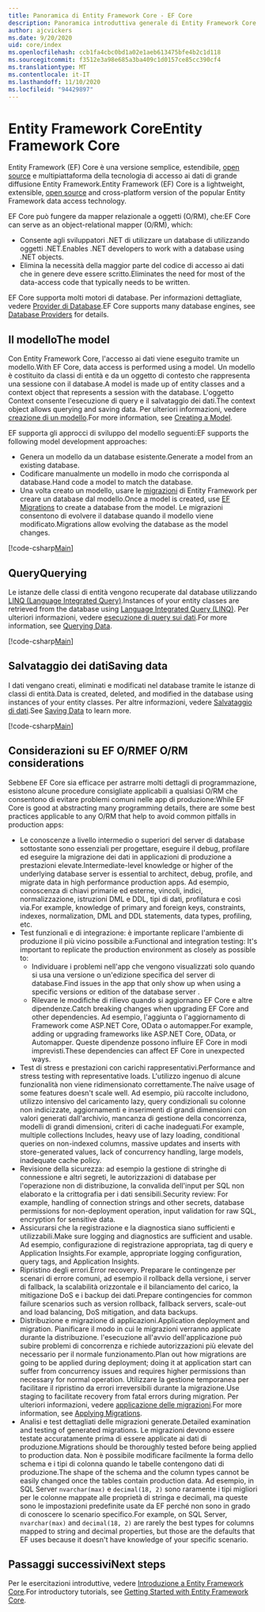 ```yaml
---
title: Panoramica di Entity Framework Core - EF Core
description: Panoramica introduttiva generale di Entity Framework Core
author: ajcvickers
ms.date: 9/20/2020
uid: core/index
ms.openlocfilehash: ccb1fa4cbc0bd1a02e1aeb613475bfe4b2c1d118
ms.sourcegitcommit: f3512e3a98e685a3ba409c1d0157ce85cc390cf4
ms.translationtype: MT
ms.contentlocale: it-IT
ms.lasthandoff: 11/10/2020
ms.locfileid: "94429897"
---
```

# <a name="entity-framework-core"></a><span data-ttu-id="f9ed8-103">Entity Framework Core</span><span class="sxs-lookup"><span data-stu-id="f9ed8-103">Entity Framework Core</span></span>

<span data-ttu-id="f9ed8-104">Entity Framework (EF) Core è una versione semplice, estendibile, [open source](https://github.com/dotnet/efcore) e multipiattaforma della tecnologia di accesso ai dati di grande diffusione Entity Framework.</span><span class="sxs-lookup"><span data-stu-id="f9ed8-104">Entity Framework (EF) Core is a lightweight, extensible, [open source](https://github.com/dotnet/efcore) and cross-platform version of the popular Entity Framework data access technology.</span></span>

<span data-ttu-id="f9ed8-105">EF Core può fungere da mapper relazionale a oggetti (O/RM), che:</span><span class="sxs-lookup"><span data-stu-id="f9ed8-105">EF Core can serve as an object-relational mapper (O/RM), which:</span></span>

* <span data-ttu-id="f9ed8-106">Consente agli sviluppatori .NET di utilizzare un database di utilizzando oggetti .NET.</span><span class="sxs-lookup"><span data-stu-id="f9ed8-106">Enables .NET developers to work with a database using .NET objects.</span></span>
* <span data-ttu-id="f9ed8-107">Elimina la necessità della maggior parte del codice di accesso ai dati che in genere deve essere scritto.</span><span class="sxs-lookup"><span data-stu-id="f9ed8-107">Eliminates the need for most of the data-access code that typically needs to be written.</span></span>

<span data-ttu-id="f9ed8-108">EF Core supporta molti motori di database. Per informazioni dettagliate, vedere [Provider di Database](xref:core/providers/index).</span><span class="sxs-lookup"><span data-stu-id="f9ed8-108">EF Core supports many database engines, see [Database Providers](xref:core/providers/index) for details.</span></span>

## <a name="the-model"></a><span data-ttu-id="f9ed8-109">Il modello</span><span class="sxs-lookup"><span data-stu-id="f9ed8-109">The model</span></span>

<span data-ttu-id="f9ed8-110">Con Entity Framework Core, l'accesso ai dati viene eseguito tramite un modello.</span><span class="sxs-lookup"><span data-stu-id="f9ed8-110">With EF Core, data access is performed using a model.</span></span> <span data-ttu-id="f9ed8-111">Un modello è costituito da classi di entità e da un oggetto di contesto che rappresenta una sessione con il database.</span><span class="sxs-lookup"><span data-stu-id="f9ed8-111">A model is made up of entity classes and a context object that represents a session with the database.</span></span> <span data-ttu-id="f9ed8-112">L'oggetto Context consente l'esecuzione di query e il salvataggio dei dati.</span><span class="sxs-lookup"><span data-stu-id="f9ed8-112">The context object allows querying and saving data.</span></span> <span data-ttu-id="f9ed8-113">Per ulteriori informazioni, vedere [creazione di un modello](xref:core/modeling/index).</span><span class="sxs-lookup"><span data-stu-id="f9ed8-113">For more information, see [Creating a Model](xref:core/modeling/index).</span></span>

<span data-ttu-id="f9ed8-114">EF supporta gli approcci di sviluppo del modello seguenti:</span><span class="sxs-lookup"><span data-stu-id="f9ed8-114">EF supports the following model development approaches:</span></span>

* <span data-ttu-id="f9ed8-115">Genera un modello da un database esistente.</span><span class="sxs-lookup"><span data-stu-id="f9ed8-115">Generate a model from an existing database.</span></span>
* <span data-ttu-id="f9ed8-116">Codificare manualmente un modello in modo che corrisponda al database.</span><span class="sxs-lookup"><span data-stu-id="f9ed8-116">Hand code a model to match the database.</span></span>
* <span data-ttu-id="f9ed8-117">Una volta creato un modello, usare le [migrazioni](xref:core/managing-schemas/migrations/index) di Entity Framework per creare un database dal modello.</span><span class="sxs-lookup"><span data-stu-id="f9ed8-117">Once a model is created, use [EF Migrations](xref:core/managing-schemas/migrations/index) to create a database from the model.</span></span> <span data-ttu-id="f9ed8-118">Le migrazioni consentono di evolvere il database quando il modello viene modificato.</span><span class="sxs-lookup"><span data-stu-id="f9ed8-118">Migrations allow evolving the database as the model changes.</span></span>

[!code-csharp[Main](../../samples/core/Intro/Model.cs)]

## <a name="querying"></a><span data-ttu-id="f9ed8-119">Query</span><span class="sxs-lookup"><span data-stu-id="f9ed8-119">Querying</span></span>

<span data-ttu-id="f9ed8-120">Le istanze delle classi di entità vengono recuperate dal database utilizzando [LINQ (Language Integrated Query)](/dotnet/csharp/programming-guide/concepts/linq/).</span><span class="sxs-lookup"><span data-stu-id="f9ed8-120">Instances of your entity classes are retrieved from the database using [Language Integrated Query (LINQ)](/dotnet/csharp/programming-guide/concepts/linq/).</span></span> <span data-ttu-id="f9ed8-121">Per ulteriori informazioni, vedere [esecuzione di query sui dati](xref:core/querying/index).</span><span class="sxs-lookup"><span data-stu-id="f9ed8-121">For more information, see [Querying Data](xref:core/querying/index).</span></span>

[!code-csharp[Main](../../samples/core/Intro/Program.cs#Querying)]

## <a name="saving-data"></a><span data-ttu-id="f9ed8-122">Salvataggio dei dati</span><span class="sxs-lookup"><span data-stu-id="f9ed8-122">Saving data</span></span>

<span data-ttu-id="f9ed8-123">I dati vengano creati, eliminati e modificati nel database tramite le istanze di classi di entità.</span><span class="sxs-lookup"><span data-stu-id="f9ed8-123">Data is created, deleted, and modified in the database using instances of your entity classes.</span></span> <span data-ttu-id="f9ed8-124">Per altre informazioni, vedere [Salvataggio di dati](xref:core/saving/index).</span><span class="sxs-lookup"><span data-stu-id="f9ed8-124">See [Saving Data](xref:core/saving/index) to learn more.</span></span>

[!code-csharp[Main](../../samples/core/Intro/Program.cs#SavingData)]

## <a name="ef-orm-considerations"></a><span data-ttu-id="f9ed8-125">Considerazioni su EF O/RM</span><span class="sxs-lookup"><span data-stu-id="f9ed8-125">EF O/RM considerations</span></span>

<span data-ttu-id="f9ed8-126">Sebbene EF Core sia efficace per astrarre molti dettagli di programmazione, esistono alcune procedure consigliate applicabili a qualsiasi O/RM che consentono di evitare problemi comuni nelle app di produzione:</span><span class="sxs-lookup"><span data-stu-id="f9ed8-126">While EF Core is good at abstracting many programming details, there are some best practices applicable to any O/RM that help to avoid common pitfalls in production apps:</span></span>

* <span data-ttu-id="f9ed8-127">Le conoscenze a livello intermedio o superiori del server di database sottostante sono essenziali per progettare, eseguire il debug, profilare ed eseguire la migrazione dei dati in applicazioni di produzione a prestazioni elevate.</span><span class="sxs-lookup"><span data-stu-id="f9ed8-127">Intermediate-level knowledge or higher of the underlying database server is essential to architect, debug, profile, and migrate data in high performance production apps.</span></span> <span data-ttu-id="f9ed8-128">Ad esempio, conoscenza di chiavi primarie ed esterne, vincoli, indici, normalizzazione, istruzioni DML e DDL, tipi di dati, profilatura e così via.</span><span class="sxs-lookup"><span data-stu-id="f9ed8-128">For example, knowledge of primary and foreign keys, constraints, indexes, normalization, DML and DDL statements, data types, profiling, etc.</span></span>
* <span data-ttu-id="f9ed8-129">Test funzionali e di integrazione: è importante replicare l'ambiente di produzione il più vicino possibile a:</span><span class="sxs-lookup"><span data-stu-id="f9ed8-129">Functional and integration testing:  It's important to replicate the production environment as closely as possible to:</span></span>
  * <span data-ttu-id="f9ed8-130">Individuare i problemi nell'app che vengono visualizzati solo quando si usa una versione o un'edizione specifica del server di database.</span><span class="sxs-lookup"><span data-stu-id="f9ed8-130">Find issues in the app that only show up when using a specific versions or edition of the database server .</span></span>
  * <span data-ttu-id="f9ed8-131">Rilevare le modifiche di rilievo quando si aggiornano EF Core e altre dipendenze.</span><span class="sxs-lookup"><span data-stu-id="f9ed8-131">Catch breaking changes when upgrading EF Core and other dependencies.</span></span> <span data-ttu-id="f9ed8-132">Ad esempio, l'aggiunta o l'aggiornamento di Framework come ASP.NET Core, OData o automapper.</span><span class="sxs-lookup"><span data-stu-id="f9ed8-132">For example, adding or upgrading frameworks like ASP.NET Core, OData, or Automapper.</span></span> <span data-ttu-id="f9ed8-133">Queste dipendenze possono influire EF Core in modi imprevisti.</span><span class="sxs-lookup"><span data-stu-id="f9ed8-133">These dependencies can affect EF Core in unexpected ways.</span></span>
* <span data-ttu-id="f9ed8-134">Test di stress e prestazioni con carichi rappresentativi.</span><span class="sxs-lookup"><span data-stu-id="f9ed8-134">Performance and stress testing with representative loads.</span></span> <span data-ttu-id="f9ed8-135">L'utilizzo ingenuo di alcune funzionalità non viene ridimensionato correttamente.</span><span class="sxs-lookup"><span data-stu-id="f9ed8-135">The naïve usage of some features doesn't scale well.</span></span> <span data-ttu-id="f9ed8-136">Ad esempio, più raccolte includono, utilizzo intensivo del caricamento lazy, query condizionali su colonne non indicizzate, aggiornamenti e inserimenti di grandi dimensioni con valori generati dall'archivio, mancanza di gestione della concorrenza, modelli di grandi dimensioni, criteri di cache inadeguati.</span><span class="sxs-lookup"><span data-stu-id="f9ed8-136">For example, multiple collections Includes, heavy use of lazy loading, conditional queries on non-indexed columns, massive updates and inserts with store-generated values, lack of concurrency handling, large models, inadequate cache policy.</span></span>
* <span data-ttu-id="f9ed8-137">Revisione della sicurezza: ad esempio la gestione di stringhe di connessione e altri segreti, le autorizzazioni di database per l'operazione non di distribuzione, la convalida dell'input per SQL non elaborato e la crittografia per i dati sensibili.</span><span class="sxs-lookup"><span data-stu-id="f9ed8-137">Security review: For example, handling of connection strings and other secrets, database permissions for non-deployment operation, input validation for raw SQL, encryption for sensitive data.</span></span>
* <span data-ttu-id="f9ed8-138">Assicurarsi che la registrazione e la diagnostica siano sufficienti e utilizzabili.</span><span class="sxs-lookup"><span data-stu-id="f9ed8-138">Make sure logging and diagnostics are sufficient and usable.</span></span> <span data-ttu-id="f9ed8-139">Ad esempio, configurazione di registrazione appropriata, tag di query e Application Insights.</span><span class="sxs-lookup"><span data-stu-id="f9ed8-139">For example, appropriate logging configuration, query tags, and Application Insights.</span></span>
* <span data-ttu-id="f9ed8-140">Ripristino degli errori.</span><span class="sxs-lookup"><span data-stu-id="f9ed8-140">Error recovery.</span></span> <span data-ttu-id="f9ed8-141">Preparare le contingenze per scenari di errore comuni, ad esempio il rollback della versione, i server di fallback, la scalabilità orizzontale e il bilanciamento del carico, la mitigazione DoS e i backup dei dati.</span><span class="sxs-lookup"><span data-stu-id="f9ed8-141">Prepare contingencies for common failure scenarios such as version rollback, fallback servers, scale-out and load balancing, DoS mitigation, and data backups.</span></span>
* <span data-ttu-id="f9ed8-142">Distribuzione e migrazione di applicazioni.</span><span class="sxs-lookup"><span data-stu-id="f9ed8-142">Application deployment and migration.</span></span> <span data-ttu-id="f9ed8-143">Pianificare il modo in cui le migrazioni verranno applicate durante la distribuzione. l'esecuzione all'avvio dell'applicazione può subire problemi di concorrenza e richiede autorizzazioni più elevate del necessario per il normale funzionamento.</span><span class="sxs-lookup"><span data-stu-id="f9ed8-143">Plan out how migrations are going to be applied during deployment; doing it at application start can suffer from concurrency issues and requires higher permissions than necessary for normal operation.</span></span> <span data-ttu-id="f9ed8-144">Utilizzare la gestione temporanea per facilitare il ripristino da errori irreversibili durante la migrazione.</span><span class="sxs-lookup"><span data-stu-id="f9ed8-144">Use staging to facilitate recovery from fatal errors during migration.</span></span> <span data-ttu-id="f9ed8-145">Per ulteriori informazioni, vedere [applicazione delle migrazioni](xref:core/managing-schemas/migrations/applying).</span><span class="sxs-lookup"><span data-stu-id="f9ed8-145">For more information, see [Applying Migrations](xref:core/managing-schemas/migrations/applying).</span></span>
* <span data-ttu-id="f9ed8-146">Analisi e test dettagliati delle migrazioni generate.</span><span class="sxs-lookup"><span data-stu-id="f9ed8-146">Detailed examination and testing of generated migrations.</span></span> <span data-ttu-id="f9ed8-147">Le migrazioni devono essere testate accuratamente prima di essere applicate ai dati di produzione.</span><span class="sxs-lookup"><span data-stu-id="f9ed8-147">Migrations should be thoroughly tested before being applied to production data.</span></span> <span data-ttu-id="f9ed8-148">Non è possibile modificare facilmente la forma dello schema e i tipi di colonna quando le tabelle contengono dati di produzione.</span><span class="sxs-lookup"><span data-stu-id="f9ed8-148">The shape of the schema and the column types cannot be easily changed once the tables contain production data.</span></span> <span data-ttu-id="f9ed8-149">Ad esempio, in SQL Server `nvarchar(max)` e `decimal(18, 2)` sono raramente i tipi migliori per le colonne mappate alle proprietà di stringa e decimali, ma queste sono le impostazioni predefinite usate da EF perché non sono in grado di conoscere lo scenario specifico.</span><span class="sxs-lookup"><span data-stu-id="f9ed8-149">For example, on SQL Server, `nvarchar(max)` and `decimal(18, 2)` are rarely the best types for columns mapped to string and decimal properties, but those are the defaults that EF uses because it doesn't have knowledge of your specific scenario.</span></span>

## <a name="next-steps"></a><span data-ttu-id="f9ed8-150">Passaggi successivi</span><span class="sxs-lookup"><span data-stu-id="f9ed8-150">Next steps</span></span>

<span data-ttu-id="f9ed8-151">Per le esercitazioni introduttive, vedere [Introduzione a Entity Framework Core](xref:core/get-started/overview/first-app).</span><span class="sxs-lookup"><span data-stu-id="f9ed8-151">For introductory tutorials, see [Getting Started with Entity Framework Core](xref:core/get-started/overview/first-app).</span></span>
